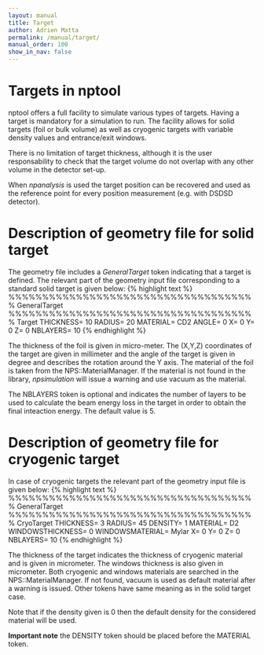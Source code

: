 ```yaml
---
layout: manual
title: Target
author: Adrien Matta 
permalink: /manual/target/
manual_order: 100
show_in_nav: false
---
```


Targets in nptool
==================================
nptool offers a full facility to simulate various types of targets. Having a 
target is mandatory for a simulation to run. The facility allows for solid 
targets (foil or bulk volume) as well as cryogenic targets with variable 
density values and entrance/exit windows. 

There is no limitation of target thickness, although it is the user 
responsability to check that the target volume do not overlap with any other 
volume in the detector set-up.

When _npanalysis_ is used the target position can be recovered and used as the
reference point for every position measurement (e.g. with DSDSD detector).

Description of geometry file for solid target
==================================
The geometry file includes a _GeneralTarget_ token indicating that a 
target is defined. The relevant part of the geometry input file corresponding 
to a standard solid target is given below:
{% highlight text %}
%%%%%%%%%%%%%%%%%%%%%%%%%%%%%%%%%%%%%
GeneralTarget
%%%%%%%%%%%%%%%%%%%%%%%%%%%%%%%%%%%%%
Target
	THICKNESS= 10
	RADIUS=	20
	MATERIAL= CD2
	ANGLE= 0
	X= 0
	Y= 0
	Z= 0
   NBLAYERS= 10
{% endhighlight %}

The thickness of the foil is given in micro-meter. The (X,Y,Z) coordinates of 
the target are given in millimeter and the angle of the target is given in 
degree and describes the rotation around the Y axis. The material of the foil 
is taken from the NPS::MaterialManager. If the material is not found in the 
library, _npsimulation_ will issue a warning and use vacuum as the material.

The NBLAYERS token is optional and indicates the number of layers to be used 
to calculate the beam energy loss in the target in order to obtain the final 
inteaction energy. The default value is 5.


Description of geometry file for cryogenic target
============================
In case of cryogenic targets the relevant part of the geometry input file
is given below:
{% highlight text %}
%%%%%%%%%%%%%%%%%%%%%%%%%%%%%%%%%%%%%
GeneralTarget
%%%%%%%%%%%%%%%%%%%%%%%%%%%%%%%%%%%%%
CryoTarget
	THICKNESS= 3
	RADIUS=	45
	DENSITY= 1
   MATERIAL= D2	
	WINDOWSTHICKNESS= 0
	WINDOWSMATERIAL= Mylar
	X= 0
	Y= 0
	Z= 0			
   NBLAYERS= 10
{% endhighlight %}

The thickness of the target indicates the thickness of cryogenic material 
and is given in micrometer. The windows thickness is also given in micrometer.
Both cryogenic and windows materials are searched in the NPS::MaterialManager.
If not found, vacuum is used as default material after a warning is issued.
Other tokens have same meaning as in the solid target case.

Note that if the density given is 0 then the default density for the considered
material will be used.

__Important note__ the DENSITY token should be placed before the MATERIAL 
token.


